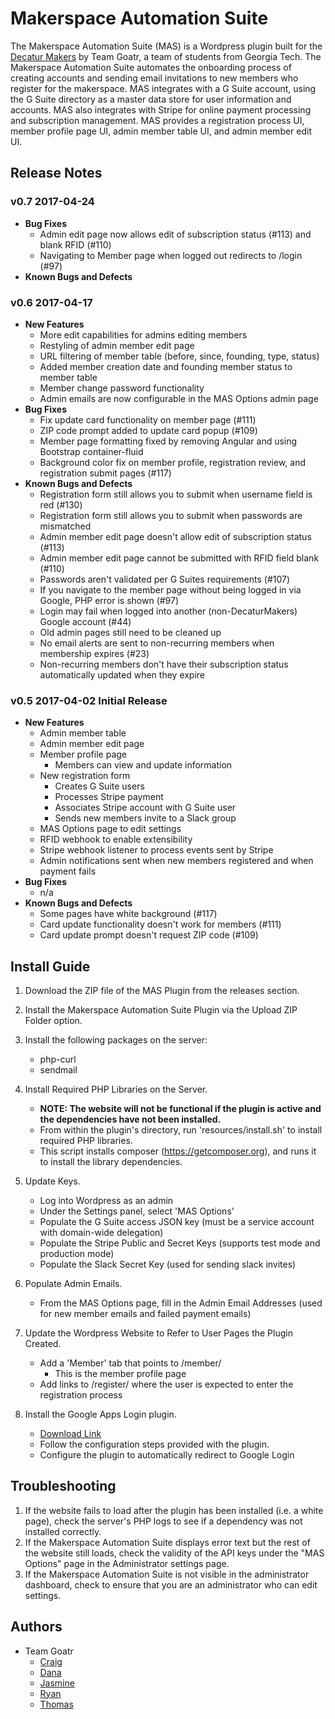 # Makerspace Automation Suite
The Makerspace Automation Suite (MAS) is a Wordpress plugin built for the [Decatur Makers](https://www.decaturmakers.org/) by Team Goatr, a team of students from Georgia Tech. The Makerspace Automation Suite automates the onboarding process of creating accounts and sending email invitations to new members who register for the makerspace. MAS integrates with a G Suite account, using the G Suite directory as a master data store for user information and accounts. MAS also integrates with Stripe for online payment processing and subscription management. MAS provides a registration process UI, member profile page UI, admin member table UI, and admin member edit UI.

## Release Notes

### v0.7 2017-04-24
* **Bug Fixes**
    * Admin edit page now allows edit of subscription status (#113) and blank RFID (#110)
    * Navigating to Member page when logged out redirects to /login (#97)
* **Known Bugs and Defects**

### v0.6 2017-04-17
* **New Features**
    * More edit capabilities for admins editing members
    * Restyling of admin member edit page
    * URL filtering of member table (before, since, founding, type, status)
    * Added member creation date and founding member status to member table
    * Member change password functionality
    * Admin emails are now configurable in the MAS Options admin page
* **Bug Fixes**
    * Fix update card functionality on member page (#111)
    * ZIP code prompt added to update card popup (#109)
    * Member page formatting fixed by removing Angular and using Bootstrap container-fluid
    * Background color fix on member profile, registration review, and registration submit pages (#117)
* **Known Bugs and Defects**
    * Registration form still allows you to submit when username field is red (#130)
    * Registration form still allows you to submit when passwords are mismatched
    * Admin member edit page doesn't allow edit of subscription status (#113)
    * Admin member edit page cannot be submitted with RFID field blank (#110)
    * Passwords aren't validated per G Suites requirements (#107)
    * If you navigate to the member page without being logged in via Google, PHP error is shown (#97)
    * Login may fail when logged into another (non-DecaturMakers) Google account (#44)
    * Old admin pages still need to be cleaned up
    * No email alerts are sent to non-recurring members when membership expires (#23)
    * Non-recurring members don't have their subscription status automatically updated when they expire

### v0.5 2017-04-02 Initial Release
* **New Features**
    * Admin member table
    * Admin member edit page
    * Member profile page
        * Members can view and update information
    * New registration form
        * Creates G Suite users
        * Processes Stripe payment
        * Associates Stripe account with G Suite user
        * Sends new members invite to a Slack group
    * MAS Options page to edit settings
    * RFID webhook to enable extensibility
    * Stripe webhook listener to process events sent by Stripe
    * Admin notifications sent when new members registered and when payment fails
* **Bug Fixes**
    * n/a
* **Known Bugs and Defects**
    * Some pages have white background (#117)
    * Card update functionality doesn't work for members (#111)
    * Card update prompt doesn't request ZIP code (#109)

## Install Guide
1. Download the ZIP file of the MAS Plugin from the releases section.
1. Install the Makerspace Automation Suite Plugin via the Upload ZIP Folder option.
1. Install the following packages on the server:
    * php-curl
    * sendmail
1. Install Required PHP Libraries on the Server.
    * **NOTE: The website will not be functional if the plugin is active and the dependencies have not been installed.**
    * From within the plugin's directory, run 'resources/install.sh' to install required PHP libraries.
    * This script installs composer (https://getcomposer.org), and runs it to install the library dependencies.
1. Update Keys.

    * Log into Wordpress as an admin
    * Under the Settings panel, select 'MAS Options'
    * Populate the G Suite access JSON key (must be a service account with domain-wide delegation)
    * Populate the Stripe Public and Secret Keys (supports test mode and production mode)
    * Populate the Slack Secret Key (used for sending slack invites)

1. Populate Admin Emails.
    * From the MAS Options page, fill in the Admin Email Addresses (used for new member emails and failed payment emails)
1. Update the Wordpress Website to Refer to User Pages the Plugin Created.
    * Add a 'Member' tab that points to /member/
        * This is the member profile page
    * Add links to /register/ where the user is expected to enter the registration process
1. Install the Google Apps Login plugin.
    * [Download Link](https://wordpress.org/plugins/google-apps-login/)
    * Follow the configuration steps provided with the plugin.
    * Configure the plugin to automatically redirect to Google Login

## Troubleshooting
1. If the website fails to load after the plugin has been installed (i.e. a white page), check the server's PHP logs to see if a dependency was not installed correctly.
1. If the Makerspace Automation Suite displays error text but the rest of the website still loads, check the validity of the API keys under the "MAS Options" page in the Administrator settings page.
1. If the Makerspace Automation Suite is not visible in the administrator dashboard, check to ensure that you are an administrator who can edit settings.


## Authors
* Team Goatr
    * [Craig](https://github.com/cmowenby)
    * [Dana](https://github.com/danaalyse)
    * [Jasmine](https://github.com/jmbrown864)
    * [Ryan](https://github.com/ryanstrat)
    * [Thomas](https://github.com/thomascoe)
